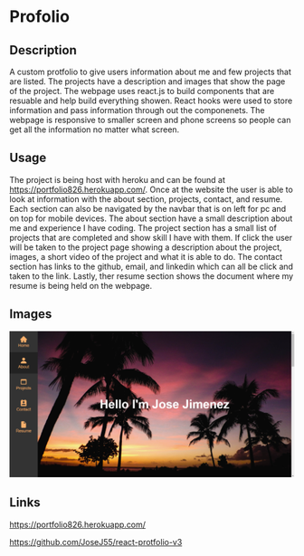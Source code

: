 # Profolio

## Description

A custom protfolio to give users information about me and few projects that are
listed. The projects have a description and images that show the page of the
project. The webpage uses react.js to build components that are resuable and
help build everything showen. React hooks were used to store information and
pass information through out the componenets. The webpage is responsive to
smaller screen and phone screens so people can get all the information no matter
what screen. 

## Usage

The project is being host with heroku and can be found at
https://portfolio826.herokuapp.com/. Once at the website the user is able to
look at information with the about section, projects, contact, and resume. Each
section can also be navigated by the navbar that is on left for pc and on top
for mobile devices. The about section have a small description about me and
experience I have coding. The project section has a small list of projects that
are completed and show skill I have with them. If click the user will be taken
to the project page showing a description about the project, images, a short
video of the project and what it is able to do. The contact section has links to
the github, email, and linkedin which can all be click and taken to the link.
Lastly, ther resume section shows the document where my resume is being held on
the webpage. 

## Images 

![alt text](https://github.com/JoseJ55/react-protfolio-v3/blob/main/public/images/googleBooks/portfolioPic.png?raw=true)

## Links 

https://portfolio826.herokuapp.com/

https://github.com/JoseJ55/react-protfolio-v3